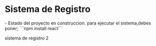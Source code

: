 <h1> Sistema de Registro </h1>
- Estado del proyecto en construccion.
para ejecutar el sistema,debes poner;
```npm install react```

sistema de registro 2
